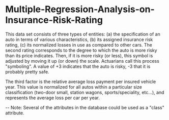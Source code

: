 # Multiple-Regression-Analysis-on-Insurance-Risk-Rating
This data set consists of three types of entities: (a) the specification of an auto in terms of various characteristics, (b) its assigned insurance risk rating, (c) its normalized losses in use as compared to other cars. The second rating corresponds to the degree to which the auto is more risky than its price indicates.
Then, if it is more risky (or less), this symbol is adjusted by moving it up (or down) the scale. Actuarians call this process "symboling". A value of +3 indicates that the auto is risky, -3 that it is probably pretty safe.

The third factor is the relative average loss payment per insured vehicle year.  This value is normalized for all autos within a particular size classification (two-door small, station wagons, sports/speciality, etc...), and represents the average loss per car per year.

-- Note: Several of the attributes in the database could be used as a "class" attribute.
